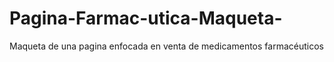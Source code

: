 # Pagina-Farmac-utica-Maqueta-
Maqueta de una pagina enfocada en venta de medicamentos farmacéuticos 

